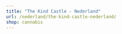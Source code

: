 ```yaml
---
title: "The Kind Castle - Nederland"
url: /nederland/the-kind-castle-nederland/
shop: cannabis
---
```

